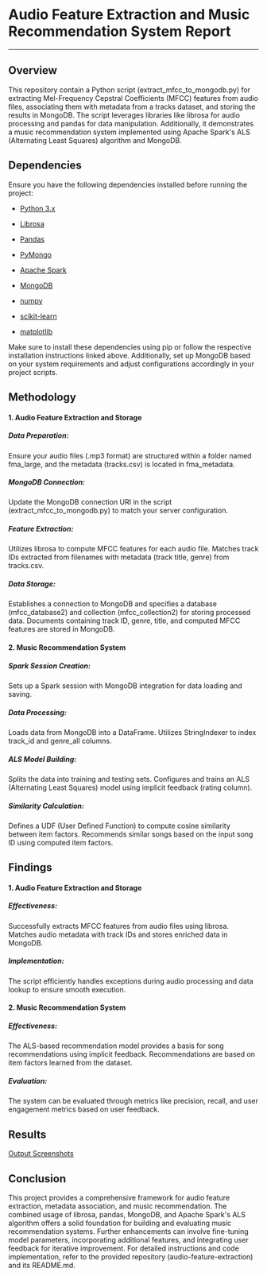 <h1>Audio Feature Extraction and Music Recommendation System Report</h1>


---
<h2>Overview</h2>
This repository contain a Python script (extract_mfcc_to_mongodb.py) for extracting Mel-Frequency Cepstral Coefficients (MFCC) features from audio files, associating them with metadata from a tracks dataset, and storing the results in MongoDB. The script leverages libraries like librosa for audio processing and pandas for data manipulation. Additionally, it demonstrates a music recommendation system implemented using Apache Spark's ALS (Alternating Least Squares) algorithm and MongoDB.

<h2>Dependencies</h2>

Ensure you have the following dependencies installed before running the project:

- [Python 3.x](https://www.python.org/downloads/)

- [Librosa](https://librosa.org/doc/main/install.html)

- [Pandas](https://pandas.pydata.org/)

- [PyMongo](https://pypi.org/project/pymongo/)

- [Apache Spark](https://spark.apache.org/downloads.html)

- [MongoDB](https://www.mongodb.com/try/download/community)

- [numpy](https://numpy.org/install/)

- [scikit-learn](https://scikit-learn.org/stable/install.html)

- [matplotlib](https://matplotlib.org/stable/users/installing.html)

Make sure to install these dependencies using pip or follow the respective installation instructions linked above. Additionally, set up MongoDB based on your system requirements and adjust configurations accordingly in your project scripts.


<h2>Methodology</h2>
<h4>1. Audio Feature Extraction and Storage</h4>
<h5>Data Preparation:</h5>

Ensure your audio files (.mp3 format) are structured within a folder named fma_large, and the metadata (tracks.csv) is located in fma_metadata.

<h5>MongoDB Connection:</h5> 
Update the MongoDB connection URI in the script (extract_mfcc_to_mongodb.py) to match your server configuration.

<h5>Feature Extraction:</h5>

Utilizes librosa to compute MFCC features for each audio file.
Matches track IDs extracted from filenames with metadata (track title, genre) from tracks.csv.

<h5>Data Storage:</h5>

Establishes a connection to MongoDB and specifies a database (mfcc_database2) and collection (mfcc_collection2) for storing processed data.
Documents containing track ID, genre, title, and computed MFCC features are stored in MongoDB.
<h4>2. Music Recommendation System</h4>
<h5>Spark Session Creation:</h5>

Sets up a Spark session with MongoDB integration for data loading and saving.

<h5>Data Processing:</h5>

Loads data from MongoDB into a DataFrame.
Utilizes StringIndexer to index track_id and genre_all columns.

<h5>ALS Model Building:</h5>

Splits the data into training and testing sets.
Configures and trains an ALS (Alternating Least Squares) model using implicit feedback (rating column).

<h5>Similarity Calculation:</h5>

Defines a UDF (User Defined Function) to compute cosine similarity between item factors.
Recommends similar songs based on the input song ID using computed item factors.

<h2>Findings</h2>
<h4>1. Audio Feature Extraction and Storage</h4>
<h5>Effectiveness:</h5>

Successfully extracts MFCC features from audio files using librosa.
Matches audio metadata with track IDs and stores enriched data in MongoDB.
<h5>Implementation:</h5>

The script efficiently handles exceptions during audio processing and data lookup to ensure  smooth execution.

<h4>2. Music Recommendation System</h4>

<h5>Effectiveness:</h5>

The ALS-based recommendation model provides a basis for song recommendations using implicit feedback.
Recommendations are based on item factors learned from the dataset.

<h5>Evaluation:</h5>

The system can be evaluated through metrics like precision, recall, and user engagement metrics based on user feedback.

<h2>Results</h2>

[Output Screenshots](https://github.com/AbdurRahmanGrami/bda-project/files/15287229/Outputs.zip)

<h2>Conclusion</h2>
This project provides a comprehensive framework for audio feature extraction, metadata association, and music recommendation. The combined usage of librosa, pandas, MongoDB, and Apache Spark's ALS algorithm offers a solid foundation for building and evaluating music recommendation systems. Further enhancements can involve fine-tuning model parameters, incorporating additional features, and integrating user feedback for iterative improvement.
For detailed instructions and code implementation, refer to the provided repository (audio-feature-extraction) and its README.md.
